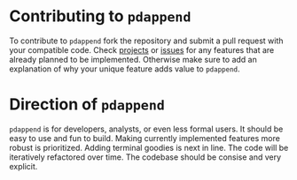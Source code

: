 # Contributing to `pdappend`

To contribute to `pdappend` fork the repository and submit a pull request with your compatible code. Check [projects](https://github.com/cnpryer/pdappend/projects) or [issues](https://github.com/cnpryer/pdappend/issues) for any features that are already planned to be implemented. Otherwise make sure to add an explanation of why your unique feature adds value to `pdappend`.

# Direction of `pdappend`

`pdappend` is for developers, analysts, or even less formal users. It should be easy to use and fun to build. Making currently implemented features more robust is prioritized. Adding terminal goodies is next in line. The code will be iteratively refactored over time. The codebase should be consise and very explicit.
